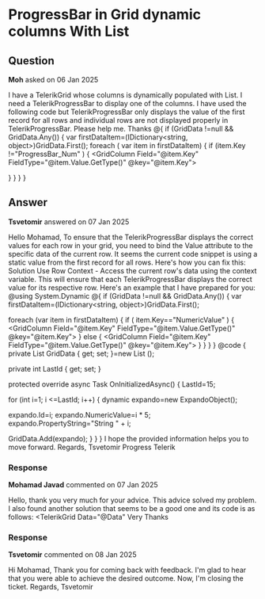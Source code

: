 # ProgressBar in Grid dynamic columns With List<ExpandoObject>

## Question

**Moh** asked on 06 Jan 2025

I have a TelerikGrid whose columns is dynamically populated with List<ExpandoObject>. I need a TelerikProgressBar to display one of the columns. I have used the following code but TelerikProgressBar only displays the value of the first record for all rows and individual rows are not displayed properly in TelerikProgressBar. Please help me. Thanks <GridColumns>
@{ if (GridData !=null && GridData.Any())
{ var firstDataItem=(IDictionary<string, object>)GridData.First(); foreach ( var item in firstDataItem)
{ if (item.Key !="ProgressBar_Num" )
{
<GridColumn Field="@item.Key" FieldType="@item.Value.GetType()" @key="@item.Key">
<Template>
<TelerikProgressBar Class="width-100" Max="100" Value="(double)item.Value">
</TelerikProgressBar>
</Template>

</GridColumn>
}
}
}
}
</GridColumns>

## Answer

**Tsvetomir** answered on 07 Jan 2025

Hello Mohamad, To ensure that the TelerikProgressBar displays the correct values for each row in your grid, you need to bind the Value attribute to the specific data of the current row. It seems the current code snippet is using a static value from the first record for all rows. Here's how you can fix this: Solution Use Row Context - Access the current row's data using the context variable. This will ensure that each TelerikProgressBar displays the correct value for its respective row. Here's an example that I have prepared for you: @using System.Dynamic <TelerikGrid Data="@GridData"> <GridColumns> @{
if (GridData !=null && GridData.Any())
{
var firstDataItem=(IDictionary<string, object>)GridData.First();

foreach (var item in firstDataItem)
{
if ( item.Key=="NumericValue" )
{ <GridColumn Field="@item.Key" FieldType="@item.Value.GetType()" @key="@item.Key"> <Template> @{ var currentRow=context as IDictionary<string, object>; var progressBarValue=Convert.ToDouble(currentRow[item.Key]); // get the second property value of the expando object <TelerikProgressBar Class="width-100" Max="100" Value="@progressBarValue"> </TelerikProgressBar> } </Template> </GridColumn> }
else
{ <GridColumn Field="@item.Key" FieldType="@item.Value.GetType()" @key="@item.Key"> </GridColumn> }
}
}
} </GridColumns> </TelerikGrid> @code {
private List <ExpandoObject> GridData { get; set; }=new List <ExpandoObject> ();

private int LastId { get; set; }

protected override async Task OnInitializedAsync()
{
LastId=15;

for (int i=1; i <=LastId; i++)
{
dynamic expando=new ExpandoObject();

expando.Id=i; expando.NumericValue=i * 5; expando.PropertyString="String " + i;

GridData.Add(expando);
}
}
} I hope the provided information helps you to move forward. Regards, Tsvetomir Progress Telerik

### Response

**Mohamad Javad** commented on 07 Jan 2025

Hello, thank you very much for your advice. This advice solved my problem. I also found another solution that seems to be a good one and its code is as follows: <TelerikGrid Data="@Data" <GridColumns>
<GridColumn Field="Tow_Req_Detail_ProgressBar" FieldType="@typeof(string)">
<Template>
@{ dynamic? v=context as ExpandoObject;
<TelerikProgressBar Class="width-100" Max="100" Value="(double)v.Tow_Req_Detail_ProgressBar">
<ProgressBarLabel Visible="true" Position="@ProgressBarLabelPosition.Center">
<Template Context="progressBarContext">
@if (v.Tow_Req_Detail_ProgressBar>=100 )
{
<span style="font-weight:bold;"> 100 </span>
} else {
<span style="font-weight:bold">@(progressBarContext.Value)</span>
}
</Template>
</ProgressBarLabel>
</TelerikProgressBar>
}
</Template>
</GridColumn>
</GridColumns>
</TelerikGrid> Very Thanks

### Response

**Tsvetomir** commented on 08 Jan 2025

Hi Mohamad, Thank you for coming back with feedback. I'm glad to hear that you were able to achieve the desired outcome. Now, I'm closing the ticket. Regards, Tsvetomir
